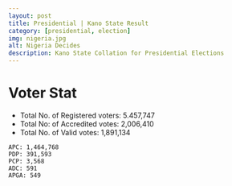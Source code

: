 ```yaml
---
layout: post
title: Presidential | Kano State Result
category: [presidential, election]
img: nigeria.jpg
alt: Nigeria Decides
description: Kano State Collation for Presidential Elections
---
```




# Voter Stat
- Total No. of Registered voters: 5.457,747
- Total No: of Accredited votes: 2,006,410
- Total No. of Valid votes: 1,891,134


```
APC: 1,464,768    
PDP: 391,593 
PCP: 3,568 
ADC: 591   
APGA: 549 
```
